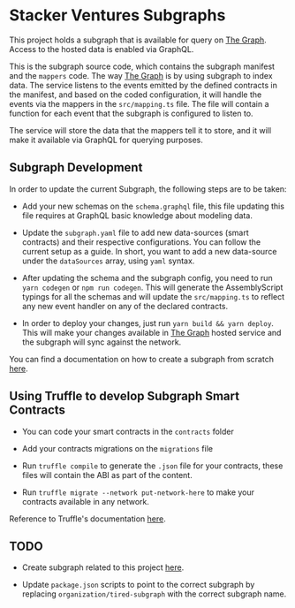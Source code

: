 # Stacker Ventures Subgraphs

This project holds a subgraph that is available for query on [The Graph](https://thegraph.com/). Access to the hosted data is enabled via GraphQL.

This is the subgraph source code, which contains the subgraph manifest and the `mappers` code. The way [The Graph](https://thegraph.com/) is by using subgraph to index data. The service listens to the events emitted by the defined contracts in the manifest, and based on the coded configuration, it will handle the events via the mappers in the `src/mapping.ts` file. The file will contain a function for each event that the subgraph is configured to listen to.

The service will store the data that the mappers tell it to store, and it will make it available via GraphQL for querying purposes.

## Subgraph Development

In order to update the current Subgraph, the following steps are to be taken:

- Add your new schemas on the `schema.graphql` file, this file updating this file requires at GraphQL basic knowledge about modeling data.

- Update the `subgraph.yaml` file to add new data-sources (smart contracts) and their respective configurations. You can follow the current setup as a guide. In short, you want to add a new data-source under the `dataSources` array, using `yaml` syntax.

- After updating the schema and the subgraph config, you need to run `yarn codegen` or `npm run codegen`. This will generate the AssemblyScript typings for all the schemas and will update the `src/mapping.ts` to reflect any new event handler on any of the declared contracts.

- In order to deploy your changes, just run `yarn build && yarn deploy`. This will make your changes available in [The Graph](https://thegraph.com/) hosted service and the subgraph will sync against the network.

You can find a documentation on how to create a subgraph from scratch [here](https://thegraph.com/docs/quick-start#local-development).

## Using Truffle to develop Subgraph Smart Contracts

- You can code your smart contracts in the `contracts` folder

- Add your contracts migrations on the `migrations` file

- Run `truffle compile` to generate the `.json` file for your contracts, these files will contain the ABI as part of the content.

- Run `truffle migrate --network put-network-here` to make your contracts available in any network.

Reference to Truffle's documentation [here](https://www.trufflesuite.com/docs/truffle/overview).

## TODO

- Create subgraph related to this project [here](https://thegraph.com/explorer/subgraph/create?account=All%20Subgraphs).

- Update `package.json` scripts to point to the correct subgraph by replacing `organization/tired-subgraph` with the correct subgraph name.
